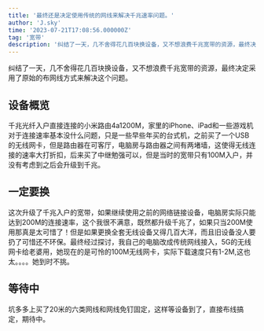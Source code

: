```yaml
---
title: '最终还是决定使用传统的网线来解决千兆速率问题。'
author: 'J.sky'
time: '2023-07-21T17:08:56.000000Z'
tag: '宽带'
description: '纠结了一天，几不舍得花几百块换设备，又不想浪费千兆宽带的资源，最终决定采用了原始的布网线方式来解决这个问题。'
---
```

纠结了一天，几不舍得花几百块换设备，又不想浪费千兆宽带的资源，最终决定采用了原始的布网线方式来解决这个问题。

## 设备概览

千兆光纤入户直接连接的小米路由4a1200M，家里的iPhone、iPad和一些游戏机对于连接速率基本没什么问题，只是一些早些年买的台式机，之前买了一个USB的无线网卡，但是路由器在可客厅，电脑房与路由器之间有两堵墙，这使得无线连接的速率大打折扣，后来买了中继勉强可以，但是当时的宽带只有100M入户，并没有考虑到之后会升级到千兆。

## 一定要换

这次升级了千兆入户的宽带，如果继续使用之前的网络链接设备，电脑房实际只能达到200M的连接速率，这个我很不满意，既然都升级千兆了，如果只当200M使用那真是太可惜了！但是如果更换全套无线设备又得几百大洋，而且旧设备没人要扔了可惜还不环保。最终经过探讨，我自己的电脑改成传统网线接入，5G的无线网卡给老婆用，她现在的是可怜的100M无线网卡，实际下载速度只有1-2M,这也太。。。。她到时不挑。


## 等待中

坑多多上买了20米的六类网线和网线免钉固定，这样等设备到了，直接布线搞定，期待中。